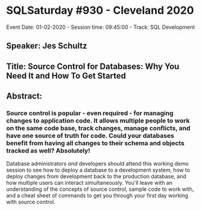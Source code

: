 # SQLSaturday #930 - Cleveland 2020
Event Date: 01-02-2020 - Session time: 09:45:00 - Track: SQL Development
## Speaker: Jes Schultz
## Title: Source Control for Databases: Why You Need It and How To Get Started
## Abstract:
### Source control is popular - even required - for managing changes to application code. It allows multiple people to work on the same code base, track changes, manage conflicts, and have one source of truth for code. Could your databases benefit from having all changes to their schema and objects tracked as well?  Absolutely!

Database administrators *and* developers should attend this working demo session to see how to deploy a database to a development system, how to deploy changes from development back to the production database, and how multiple users can interact simultaneously. You'll leave with an understanding of the concepts of source control, sample code to work with, and a cheat sheet of commands to get you through your first day working with source control.
